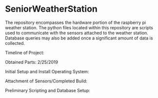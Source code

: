# SeniorWeatherStation

The repository encompasses the hardware portion of the raspberry pi weather station. The python files located within this
repository are scripts used to communicate with the sensors attached to the weather station. Database queries may also 
be added once a significant amount of data is collected. 

Timeline of Project:

Obtained Parts: 2/25/2019

Initial Setup and Install Operating System:

Attachment of Sensors/Completed Build: 

Preliminary Scripting and Database Setup:

